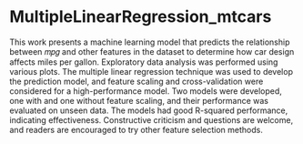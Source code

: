 # MultipleLinearRegression_mtcars
This work presents a machine learning model that predicts the relationship between 𝑚𝑝𝑔 and other features in the dataset to determine how car design affects miles per gallon. 
Exploratory data analysis was performed using various plots. 
The multiple linear regression technique was used to develop the prediction model, and feature scaling and cross-validation were considered for a high-performance model. 
Two models were developed, one with and one without feature scaling, and their performance was evaluated on unseen data. 
The models had good R-squared performance, indicating effectiveness. 
Constructive criticism and questions are welcome, and readers are encouraged to try other feature selection methods.
